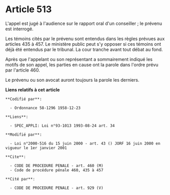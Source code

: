 # Article 513

L'appel est jugé à l'audience sur le rapport oral d'un conseiller ; le prévenu est interrogé.

Les témoins cités par le prévenu sont entendus dans les règles prévues aux articles 435 à 457. Le ministère public peut s'y
opposer si ces témoins ont déjà été entendus par le tribunal. La cour tranche avant tout débat au fond.

Après que l'appelant ou son représentant a sommairement indiqué les motifs de son appel, les parties en cause ont la parole
dans l'ordre prévu par l'article 460.

Le prévenu ou son avocat auront toujours la parole les derniers.

**Liens relatifs à cet article**

	**Codifié par**:

	  - Ordonnance 58-1296 1958-12-23

	**Liens**:

	  - SPEC_APPLI: Loi n°93-1013 1993-08-24 art. 34

	**Modifié par**:

	  - Loi n°2000-516 du 15 juin 2000 - art. 43 () JORF 16 juin 2000 en vigueur le 1er janvier 2001

	**Cite**:

	  - CODE DE PROCEDURE PENALE - art. 460 (M)
	  - Code de procédure pénale 460, 435 à 457

	**Cité par**:

	  - CODE DE PROCEDURE PENALE - art. 929 (V)
